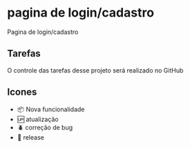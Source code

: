 # pagina de login/cadastro

Pagina de login/cadastro

## Tarefas

O controle das tarefas desse projeto será realizado no GitHub

## Icones

- :package: Nova funcionalidade
- :up: atualização
- :beetle: correção de bug
- :checkered_flag: release